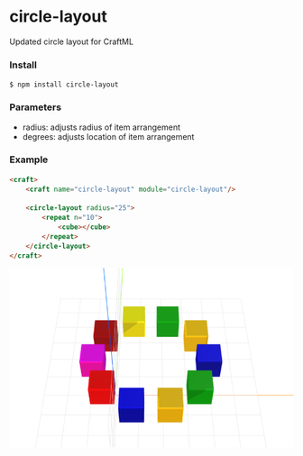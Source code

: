 # circle-layout
Updated circle layout for CraftML

### Install
    $ npm install circle-layout

### Parameters
- radius: adjusts radius of item arrangement
- degrees: adjusts location of item arrangement

### Example
```html
<craft>
    <craft name="circle-layout" module="circle-layout"/>
    
    <circle-layout radius="25">
        <repeat n="10">
            <cube></cube>
        </repeat>
    </circle-layout> 
</craft>
```

![example](example.png)

